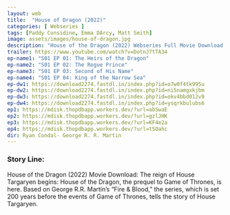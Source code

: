 ```yaml
---
layout: web
title:  "House of Dragon (2022)"
categories: [ Webseries ]
tags: [Paddy Considine, Emma DArcy, Matt Smith]
image: assets/images/house-of-dragon.jpg
description: "House of the Dragon (2022) Webseries Full Movie Download and watch online 720p low file size 500 mb."
trailer: https://www.youtube.com/watch?v=DotnJ7tTA34
ep-name1: "S01 EP 01: The Heirs of the Dragon"
ep-name2: "S01 EP 02: The Rogue Prince"
ep-name3: "S01 EP 03: Second of His Name"
ep-name4: "S01 EP 04: King of the Narrow Sea"
ep-dw1: https://download2274.fastdl.in/index.php?id=o7w0f4tk995u
ep-dw2: https://download2274.fastdl.in/index.php?id=ni5namgxkjbm
ep-dw3: https://download2274.fastdl.in/index.php?id=okv4bbd012v9
ep-dw4: https://download2274.fastdl.in/index.php?id=ysqrkbulubs6
ep1: https://mdisk.thopdbapp.workers.dev/?url=abSwaE
ep2: https://mdisk.thopdbapp.workers.dev/?url=gzlJHK
ep3: https://mdisk.thopdbapp.workers.dev/?url=KF4e2a
ep4: https://mdisk.thopdbapp.workers.dev/?url=tSOahc
dir: Ryan Condal- George R. R. Martin
---
```


### Story Line:
House of the Dragon (2022) Movie Download: The reign of House Targaryen begins: House of the Dragon, the prequel to Game of Thrones, is here. Based on George R.R. Martin’s “Fire & Blood,” the series, which is set 200 years before the events of Game of Thrones, tells the story of House Targaryen.
